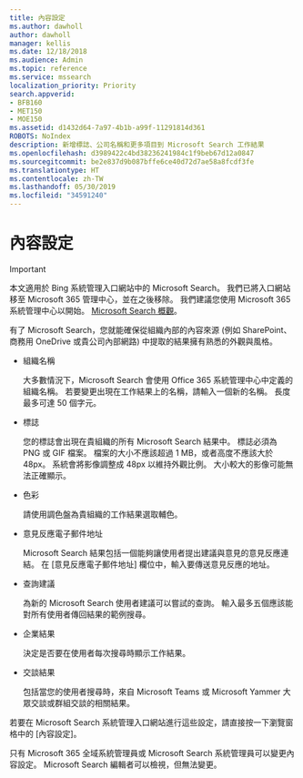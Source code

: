 ```yaml
---
title: 內容設定
ms.author: dawholl
author: dawholl
manager: kellis
ms.date: 12/18/2018
ms.audience: Admin
ms.topic: reference
ms.service: mssearch
localization_priority: Priority
search.appverid:
- BFB160
- MET150
- MOE150
ms.assetid: d1432d64-7a97-4b1b-a99f-11291814d361
ROBOTS: NoIndex
description: 新增標誌、公司名稱和更多項目到 Microsoft Search 工作結果
ms.openlocfilehash: d3989422c4bd38236241984c1f9beb67d12a0847
ms.sourcegitcommit: be2e837d9b087bffe6ce40d72d7ae58a8fcdf3fe
ms.translationtype: HT
ms.contentlocale: zh-TW
ms.lasthandoff: 05/30/2019
ms.locfileid: "34591240"
---
```

# <a name="content-settings"></a>內容設定

> [!IMPORTANT]
> 本文適用於 Bing 系統管理入口網站中的 Microsoft Search。 我們已將入口網站移至 Microsoft 365 管理中心，並在之後移除。 我們建議您使用 Microsoft 365 系統管理中心以開始。 [Microsoft Search 概觀](overview-microsoft-search.md)。
    
有了 Microsoft Search，您就能確保從組織內部的內容來源 (例如 SharePoint、商務用 OneDrive 或貴公司內部網路) 中提取的結果擁有熟悉的外觀與風格。 
  
- 組織名稱
    
    大多數情況下，Microsoft Search 會使用 Office 365 系統管理中心中定義的組織名稱。 若要變更出現在工作結果上的名稱，請輸入一個新的名稱。 長度最多可達 50 個字元。
    
- 標誌
    
    您的標誌會出現在貴組織的所有 Microsoft Search 結果中。 標誌必須為 PNG 或 GIF 檔案。 檔案的大小不應該超過 1 MB，或者高度不應該大於 48px。 系統會將影像調整成 48px 以維持外觀比例。 大小較大的影像可能無法正確顯示。
    
- 色彩
    
    請使用調色盤為貴組織的工作結果選取輔色。
    
- 意見反應電子郵件地址
    
    Microsoft Search 結果包括一個能夠讓使用者提出建議與意見的意見反應連結。 在 [意見反應電子郵件地址] 欄位中，輸入要傳送意見反應的地址。
    
- 查詢建議
    
    為新的 Microsoft Search 使用者建議可以嘗試的查詢。 輸入最多五個應該能對所有使用者傳回結果的範例搜尋。
    
- 企業結果
    
    決定是否要在使用者每次搜尋時顯示工作結果。
    
- 交談結果
    
    包括當您的使用者搜尋時，來自 Microsoft Teams 或 Microsoft Yammer 大眾交談或群組交談的相關結果。
    
若要在 Microsoft Search 系統管理入口網站進行這些設定，請直接按一下瀏覽窗格中的 [內容設定]。
  
只有 Microsoft 365 全域系統管理員或 Microsoft Search 系統管理員可以變更內容設定。 Microsoft Search 編輯者可以檢視，但無法變更。


